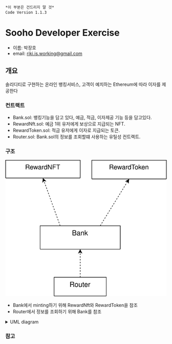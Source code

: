 ```
*이 부분은 건드리지 말 것*
Code Version 1.1.3
```

# Sooho Developer Exercise

- 이름: 박장호
- email: riki.is.working@gmail.com

## 개요

솔리디티로 구현하는 온라인 뱅킹서비스, 고객이 예치하는 Ethereum에 따라 이자를 제공한다

### 컨트랙트

- Bank.sol: 뱅킹기능을 담고 있다, 예금, 적금, 이자제공 기능 등을 담고있다.
- RewardNft.sol: 예금 1위 유저에게 보상으로 지급되는 NFT.
- RewardToken.sol: 적금 유저에게 이자로 지급되는 토큰.
- Router.sol: Bank.sol의 정보를 조회할떄 사용하는 유틸성 컨트랙트.

### 구조

<img src="./simplified.drawio.svg">

- Bank에서 minting하기 위해 RewardNft와 RewardToken을 참조
- Router에서 정보를 조회하기 위해 Bank를 참조

<details>
    <summary> UML diagram </summary>
    <img src="./classDiagram.svg">

- interface는 호출 시 참조되는 부분만 작성됨
</details>

### 참고
